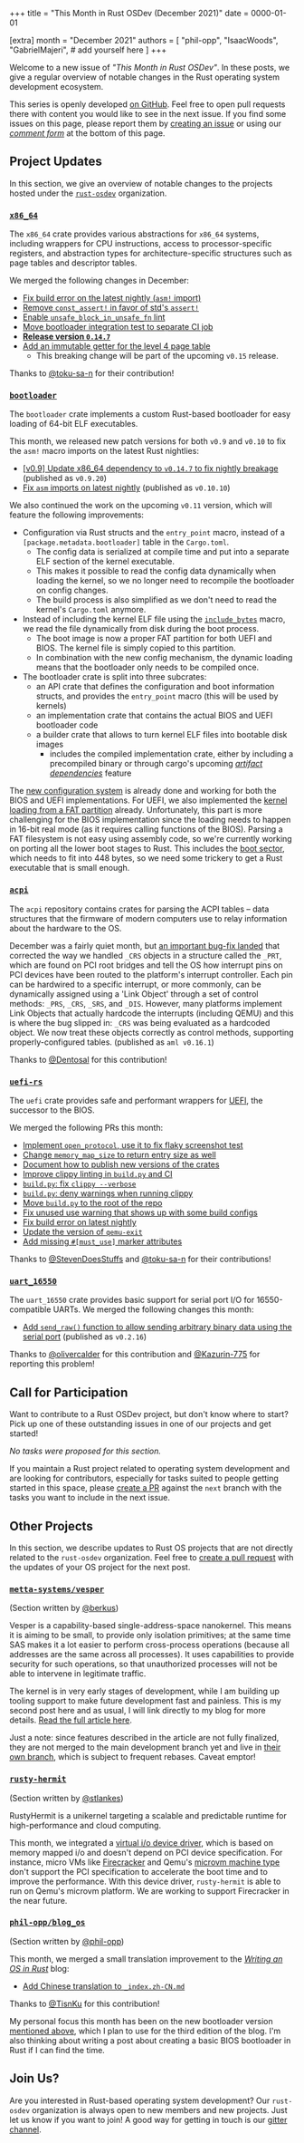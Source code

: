 +++
title = "This Month in Rust OSDev (December 2021)"
date = 0000-01-01

[extra]
month = "December 2021"
authors = [
    "phil-opp",
    "IsaacWoods",
    "GabrielMajeri",
    # add yourself here
]
+++

Welcome to a new issue of _"This Month in Rust OSDev"_. In these posts, we give a regular overview of notable changes in the Rust operating system development ecosystem.

<!-- more -->

This series is openly developed [on GitHub](https://github.com/rust-osdev/homepage/). Feel free to open pull requests there with content you would like to see in the next issue. If you find some issues on this page, please report them by [creating an issue](https://github.com/rust-osdev/homepage/issues/new) or using our [_comment form_](#comment-form) at the bottom of this page.

<!--
    This is a draft for the upcoming "This Month in Rust OSDev (December 2021)" post.
    Feel free to create pull requests against the `next` branch to add your
    content here.
    Please take a look at the past posts on https://rust-osdev.com/ to see the
    general structure of these posts.
-->

## Project Updates

In this section, we give an overview of notable changes to the projects hosted under the [`rust-osdev`] organization.

[`rust-osdev`]: https://github.com/rust-osdev/about

### [`x86_64`](https://github.com/rust-osdev/x86_64)

The `x86_64` crate provides various abstractions for `x86_64` systems, including wrappers for CPU instructions, access to processor-specific registers, and abstraction types for architecture-specific structures such as page tables and descriptor tables.

We merged the following changes in December:

- [Fix build error on the latest nightly (`asm!` import)](https://github.com/rust-osdev/x86_64/pull/329)
- [Remove `const_assert!` in favor of std's `assert!`](https://github.com/rust-osdev/x86_64/pull/326)
- [Enable `unsafe_block_in_unsafe_fn` lint](https://github.com/rust-osdev/x86_64/pull/328)
- [Move bootloader integration test to separate CI job](https://github.com/rust-osdev/x86_64/pull/330)
- [**Release version `0.14.7`**](https://github.com/rust-osdev/x86_64/pull/331)
- [Add an immutable getter for the level 4 page table](https://github.com/rust-osdev/x86_64/pull/327)
  - <span class="gray">This breaking change will be part of the upcoming `v0.15` release.</span>

Thanks to [@toku-sa-n](https://github.com/toku-sa-n) for their contribution!

### [`bootloader`](https://github.com/rust-osdev/bootloader)

The `bootloader` crate implements a custom Rust-based bootloader for easy loading of 64-bit ELF executables.

This month, we released new patch versions for both `v0.9` and `v0.10` to fix the `asm!` macro imports on the latest Rust nightlies:

- [[v0.9] Update x86_64 dependency to `v0.14.7` to fix nightly breakage](https://github.com/rust-osdev/bootloader/pull/208) <span class="gray">(published as `v0.9.20`)</span>
- [Fix `asm` imports on latest nightly](https://github.com/rust-osdev/bootloader/pull/209) <span class="gray">(published as `v0.10.10`)</span>

We also continued the work on the upcoming `v0.11` version, which will feature the following improvements:

- Configuration via Rust structs and the `entry_point` macro, instead of a `[package.metadata.bootloader]` table in the `Cargo.toml`.
  - The config data is serialized at compile time and put into a separate ELF section of the kernel executable.
  - This makes it possible to read the config data dynamically when loading the kernel, so we no longer need to recompile the bootloader on config changes.
  - The build process is also simplified as we don't need to read the kernel's `Cargo.toml` anymore.
- Instead of including the kernel ELF file using the [`include_bytes`](https://doc.rust-lang.org/stable/core/macro.include_bytes.html) macro, we read the file dynamically from disk during the boot process.
  - The boot image is now a proper FAT partition for both UEFI and BIOS. The kernel file is simply copied to this partition.
  - In combination with the new config mechanism, the dynamic loading means that the bootloader only needs to be compiled once.
- The bootloader crate is split into three subcrates:
  - an API crate that defines the configuration and boot information structs, and provides the `entry_point` macro (this will be used by kernels)
  - an implementation crate that contains the actual BIOS and UEFI bootloader code
  - a builder crate that allows to turn kernel ELF files into bootable disk images
    - includes the compiled implementation crate, either by including a precompiled binary or through cargo's upcoming [_artifact dependencies_](https://github.com/rust-lang/cargo/pull/9992) feature

The [new configuration system](https://github.com/rust-osdev/bootloader/commit/b3df5e8debad2cfd9d0cad5c4b3914568ec613c7) is already done and working for both the BIOS and UEFI implementations. For UEFI, we also implemented the [kernel loading from a FAT partition](https://github.com/rust-osdev/bootloader/commit/a9c8e9e79cf58cd6b0a0a9024fc06be00bc7f2df) already. Unfortunately, this part is more challenging for the BIOS implementation since the loading needs to happen in 16-bit real mode (as it requires calling functions of the BIOS). Parsing a FAT filesystem is not easy using assembly code, so we're currently working on porting all the lower boot stages to Rust. This includes the [boot sector](https://github.com/rust-osdev/bootloader/tree/next/bios/first_stage), which needs to fit into 448 bytes, so we need some trickery to get a Rust executable that is small enough.


### [`acpi`](https://github.com/rust-osdev/acpi)

The `acpi` repository contains crates for parsing the ACPI tables – data structures that the firmware of modern computers use to relay information about the hardware to the OS.

December was a fairly quiet month, but [an important bug-fix landed](https://github.com/rust-osdev/acpi/pull/114) that corrected the way we handled `_CRS` objects in a structure
called the `_PRT`, which are found on PCI root bridges and tell the OS how interrupt pins on PCI devices have been routed to the platform's interrupt controller. Each pin can be
hardwired to a specific interrupt, or more commonly, can be dynamically assigned using a 'Link Object' through a set of control methods: `_PRS`, `_CRS`, `_SRS`, and `_DIS`.
However, many platforms implement Link Objects that actually hardcode the interrupts (including QEMU) and this is where the bug slipped in: `_CRS` was being evaluated as a
hardcoded object. We now treat these objects correctly as control methods, supporting properly-configured tables. <span class="gray">(published as `aml v0.16.1`)</span>

Thanks to [@Dentosal](https://github.com/Dentosal) for this contribution!

### [`uefi-rs`](https://github.com/rust-osdev/uefi-rs)

The `uefi` crate provides safe and performant wrappers for [UEFI](https://en.wikipedia.org/wiki/Unified_Extensible_Firmware_Interface), the successor to the BIOS.

We merged the following PRs this month:

- [Implement `open_protocol`, use it to fix flaky screenshot test](https://github.com/rust-osdev/uefi-rs/pull/318)
- [Change `memory_map_size` to return entry size as well](https://github.com/rust-osdev/uefi-rs/pull/326)
- [Document how to publish new versions of the crates](https://github.com/rust-osdev/uefi-rs/pull/322)
- [Improve clippy linting in `build.py` and CI](https://github.com/rust-osdev/uefi-rs/pull/319)
- [`build.py`: fix `clippy --verbose`](https://github.com/rust-osdev/uefi-rs/pull/323)
- [`build.py`: deny warnings when running clippy](https://github.com/rust-osdev/uefi-rs/pull/324)
- [Move `build.py` to the root of the repo](https://github.com/rust-osdev/uefi-rs/pull/334)
- [Fix unused use warning that shows up with some build configs](https://github.com/rust-osdev/uefi-rs/pull/330)
- [Fix build error on latest nightly](https://github.com/rust-osdev/uefi-rs/pull/328)
- [Update the version of `qemu-exit`](https://github.com/rust-osdev/uefi-rs/pull/331)
- [Add missing `#[must_use]` marker attributes](https://github.com/rust-osdev/uefi-rs/pull/332)

Thanks to [@StevenDoesStuffs](https://github.com/StevenDoesStuffs) and [@toku-sa-n](https://github.com/toku-sa-n) for their contributions!

### [`uart_16550`](https://github.com/rust-osdev/uart_16550)

The `uart_16550` crate provides basic support for serial port I/O for 16550-compatible UARTs. We merged the following changes this month:

- [Add `send_raw()` function to allow sending arbitrary binary data using the serial port](https://github.com/rust-osdev/uart_16550/pull/21) <span class="gray">(published as `v0.2.16`)</span>

Thanks to [@olivercalder](https://github.com/olivercalder) for this contribution and [@Kazurin-775](https://github.com/Kazurin-775) for reporting this problem!

## Call for Participation

Want to contribute to a Rust OSDev project, but don't know where to start? Pick up one of these outstanding
issues in one of our projects and get started!

<!--
Please use the following template for adding items:
- [(`repo_name`) Issue Description](https://example.com/link-to-issue)
-->

<span class="gray">

_No tasks were proposed for this section._

</span>

If you maintain a Rust project related to operating system development and are looking for contributors, especially for tasks suited to people getting started in this space, please [create a PR](https://github.com/rust-osdev/homepage/pulls) against the `next` branch with the tasks you want to include in the next issue.

## Other Projects

In this section, we describe updates to Rust OS projects that are not directly related to the `rust-osdev` organization. Feel free to [create a pull request](https://github.com/rust-osdev/homepage/pulls) with the updates of your OS project for the next post.

### [`metta-systems/vesper`](https://github.com/metta-systems/vesper)

<span class="gray">(Section written by [@berkus](https://github.com/berkus))</span>

Vesper is a capability-based single-address-space nanokernel. This means it is aiming to be small, to provide only isolation primitives; at the same time SAS makes it a lot easier to perform cross-process operations (because all addresses are the same across all processes). It uses capabilities to provide security for such operations, so that unauthorized processes will not be able to intervene in legitimate traffic.

The kernel is in very early stages of development, while I am building up tooling support to make future development fast and painless. This is my second post here and as usual, I will link directly to my blog for more details. [Read the full article here](https://metta.systems/blog/osdev-tooling-2/).

Just a note: since features described in the article are not fully finalized, they are not merged to the main development branch yet and live in [their own branch](https://github.com/metta-systems/vesper/tree/feature/chainboot), which is subject to frequent rebases. Caveat emptor!

### [`rusty-hermit`](https://crates.io/crates/rusty-hermit)

<span class="gray">(Section written by [@stlankes](https://github.com/stlankes))</span>

RustyHermit is a unikernel targeting a scalable and predictable runtime for high-performance and cloud computing.

This month, we integrated a [virtual i/o device driver](https://docs.oasis-open.org/virtio/virtio/v1.1/csprd01/virtio-v1.1-csprd01.html), which is based on memory mapped i/o and doesn't depend on PCI device specification.
For instance, micro VMs like [Firecracker](https://firecracker-microvm.github.io) and Qemu's [microvm machine type](https://qemu.readthedocs.io/en/latest/system/i386/microvm.html) don't support the PCI specification to accelerate the boot time and to improve the performance.
With this device driver, `rusty-hermit` is able to run on Qemu's microvm platform.
We are working to support Firecracker in the near future.

### [`phil-opp/blog_os`](https://github.com/phil-opp/blog_os)

<span class="gray">(Section written by [@phil-opp](https://github.com/phil-opp))</span>

This month, we merged a small translation improvement to the [_Writing an OS in Rust_](https://os.phil-opp.com/) blog:

- [Add Chinese translation to `_index.zh-CN.md`](https://github.com/phil-opp/blog_os/pull/1067)

Thanks to [@TisnKu](https://github.com/TisnKu) for this contribution!

My personal focus this month has been on the new bootloader version [mentioned above](#bootloader), which I plan to use for the third edition of the blog. I'm also thinking about writing a post about creating a basic BIOS bootloader in Rust if I can find the time.

## Join Us?

Are you interested in Rust-based operating system development? Our `rust-osdev` organization is always open to new members and new projects. Just let us know if you want to join! A good way for getting in touch is our [gitter channel](https://gitter.im/rust-osdev/Lobby).


<!--
TODO: Update publication date
-->
